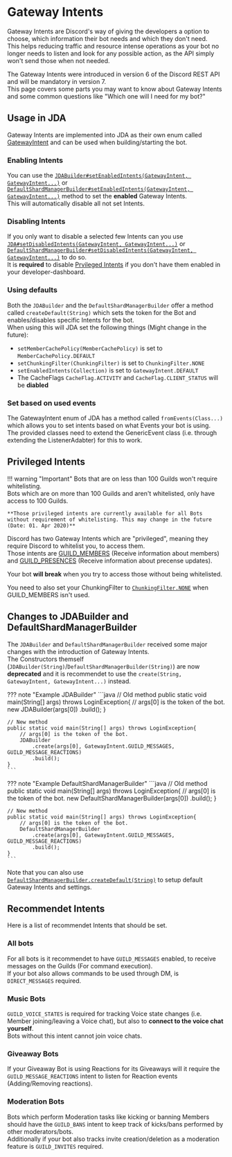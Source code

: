 [GatewayIntent]: https://ci.dv8tion.net/job/JDA/javadoc/net/dv8tion/jda/api/requests/GatewayIntent.html

[jdasetenabled]: https://ci.dv8tion.net/job/JDA/javadoc/net/dv8tion/jda/api/JDABuilder.html#setEnabledIntents(net.dv8tion.jda.api.requests.GatewayIntent,net.dv8tion.jda.api.requests.GatewayIntent...)
[shardsetenabled]: https://ci.dv8tion.net/job/JDA/javadoc/net/dv8tion/jda/api/sharding/DefaultShardManagerBuilder.html#setEnabledIntents(net.dv8tion.jda.api.requests.GatewayIntent,net.dv8tion.jda.api.requests.GatewayIntent...)

[jdasetdisabled]: https://ci.dv8tion.net/job/JDA/javadoc/net/dv8tion/jda/api/JDABuilder.html#setDisabledIntents(net.dv8tion.jda.api.requests.GatewayIntent,net.dv8tion.jda.api.requests.GatewayIntent...)
[shardsetdisabled]: https://ci.dv8tion.net/job/JDA/javadoc/net/dv8tion/jda/api/sharding/DefaultShardManagerBuilder.html#setDisabledIntents(net.dv8tion.jda.api.requests.GatewayIntent,net.dv8tion.jda.api.requests.GatewayIntent...)

[GUILD_MEMBERS]: https://ci.dv8tion.net/job/JDA/javadoc/net/dv8tion/jda/api/requests/GatewayIntent.html#GUILD_MEMBERS
[GUILD_PRESENCES]: https://ci.dv8tion.net/job/JDA/javadoc/net/dv8tion/jda/api/requests/GatewayIntent.html#GUILD_PRESENCES

[chunkingfilter]: https://ci.dv8tion.net/job/JDA/javadoc/net/dv8tion/jda/api/utils/ChunkingFilter.html#NONE

[create]: https://ci.dv8tion.net/job/JDA/javadoc/net/dv8tion/jda/api/sharding/DefaultShardManagerBuilder.html#create(java.lang.String,net.dv8tion.jda.api.requests.GatewayIntent,net.dv8tion.jda.api.requests.GatewayIntent...)
[default]: https://ci.dv8tion.net/job/JDA/javadoc/net/dv8tion/jda/api/sharding/DefaultShardManagerBuilder.html#createDefault(java.lang.String)

# Gateway Intents
Gateway Intents are Discord's way of giving the developers a option to choose, which information their bot needs and which they don't need.  
This helps reducing traffic and resource intense operations as your bot no longer needs to listen and look for any possible action, as the API simply won't send those when not needed.

The Gateway Intents were introduced in version 6 of the Discord REST API and will be mandatory in version 7.  
This page covers some parts you may want to know about Gateway Intents and some common questions like "Which one will I need for my bot?"

## Usage in JDA
Gateway Intents are implemented into JDA as their own enum called [GatewayIntent] and can be used when building/starting the bot.

### Enabling Intents
You can use the [`JDABuilder#setEnabledIntents(GatewayIntent, GatewayIntent...)`][jdasetenabled] or [`DefaultShardManagerBuilder#setEnabledIntents(GatewayIntent, GatewayIntent...)`][shardsetenabled] method to set the **enabled** Gateway Intents.  
This will automatically disable all not set Intents.

### Disabling Intents
If you only want to disable a selected few Intents can you use [`JDA#setDisabledIntents(GatewayIntent, GatewayIntent...)`][jdasetdisabled] or [`DefaultShardManagerBuilder#setDisabledIntents(GatewayIntent, GatewayIntent...)`][shardsetdisabled] to do so.  
It is **required** to disable [Prvileged Intents](#privileged-intents) if you don't have them enabled in your developer-dashboard.

### Using defaults
Both the `JDABuilder` and the `DefaultShardManagerBuilder` offer a method called `createDefault(String)` which sets the token for the Bot and enables/disables specific Intents for the bot.  
When using this will JDA set the following things (Might change in the future):

- `setMemberCachePolicy(MemberCachePolicy)` is set to `MemberCachePolicy.DEFAULT`
- `setChunkingFilter(ChunkingFilter)` is set to `ChunkingFilter.NONE`
- `setEnabledIntents(Collection)` is set to `GatewayIntent.DEFAULT`
- The CacheFlags `CacheFlag.ACTIVITY` and `CacheFlag.CLIENT_STATUS` will be **diabled**

### Set based on used events
The GatewayIntent enum of JDA has a method called `fromEvents(Class...)` which allows you to set intents based on what Events your bot is using.  
The provided classes need to extend the GenericEvent class (i.e. through extending the ListenerAdabter) for this to work.

## Privileged Intents

!!! warning "Important"
    Bots that are on less than 100 Guilds won't require whitelisting.  
	Bots which are on more than 100 Guilds and aren't whitelisted, only have access to 100 Guilds.
	
	**Those privileged intents are currently available for all Bots without requirement of whitelisting. This may change in the future (Date: 01. Apr 2020)**

Discord has two Gateway Intents which are "privileged", meaning they require Discord to whitelist you, to access them.  
Those intents are [GUILD_MEMBERS] (Receive information about members) and [GUILD_PRESENCES] (Receive information about precense updates).

Your bot **will break** when you try to access those without being whitelisted.  

You need to also set your ChunkingFilter to [`ChunkingFilter.NONE`][chunkingfilter] when GUILD_MEMBERS isn't used.

## Changes to JDABuilder and DefaultShardManagerBuilder
The `JDABuilder` and `DefaultShardManagerBuilder` received some major changes with the introduction of Gateway Intents.  
The Constructors themself (`JDABuilder(String)`/`DefaultShardManagerBuilder(String)`) are now **deprecated** and it is recommendet to use the `create(String, GatewayIntent, GatewayIntent...)` instead.

??? note "Example JDABuilder"
    ```java
    // Old method
    public static void main(String[] args) throws LoginException{
	    // args[0] is the token of the bot.
        new JDABuilder(args[0])
	        .build();
    }
    
    // New method
    public static void main(String[] args) throws LoginException{
	    // args[0] is the token of the bot.
        JDABuilder
		    .create(args[0], GatewayIntent.GUILD_MESSAGES, GUILD_MESSAGE_REACTIONS)
		    .build();
    }
    ```

??? note "Example DefaultShardManagerBuilder"
    ```java
    // Old method
    public static void main(String[] args) throws LoginException{
	    // args[0] is the token of the bot.
        new DefaultShardManagerBuilder(args[0])
	        .build();
    }
    
    // New method
    public static void main(String[] args) throws LoginException{
	    // args[0] is the token of the bot.
        DefaultShardManagerBuilder
	        .create(args[0], GatewayIntent.GUILD_MESSAGES, GUILD_MESSAGE_REACTIONS)
		    .build();
    }
    ```

Note that you can also use [`DefaultShardManagerBuilder.createDefault(String)`][default] to setup default Gateway Intents and settings.

## Recommendet Intents
Here is a list of recommendet Intents that should be set.

### All bots
For all bots is it recommendet to have `GUILD_MESSAGES` enabled, to receive messages on the Guilds (For command execution).  
If your bot also allows commands to be used through DM, is `DIRECT_MESSAGES` required.

### Music Bots
`GUILD_VOICE_STATES` is required for tracking Voice state changes (i.e. Member joining/leaving a Voice chat), but also to **connect to the voice chat yourself**.  
Bots without this intent cannot join voice chats.

### Giveaway Bots
If your Giveaway Bot is using Reactions for its Giveaways will it require the `GUILD_MESSAGE_REACTIONS` intent to listen for Reaction events (Adding/Removing reactions).

### Moderation Bots
Bots which perform Moderation tasks like kicking or banning Members should have the `GUILD_BANS` intent to keep track of kicks/bans performed by other moderators/bots.  
Additionally if your bot also tracks invite creation/deletion as a moderation feature is `GUILD_INVITES` required.
